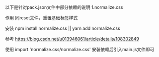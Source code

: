 以下是针对pack.json文件中部分依赖的说明
1.normalize.css

作用
同reset文件，重置基础标签样式

安装
npm install normalize.css || yarn add normalize.css

参考
https://blog.csdn.net/u013946061/article/details/108302849

使用
import 'normalize.css/normalize.css'
安装依赖后引入main.js文件即可
